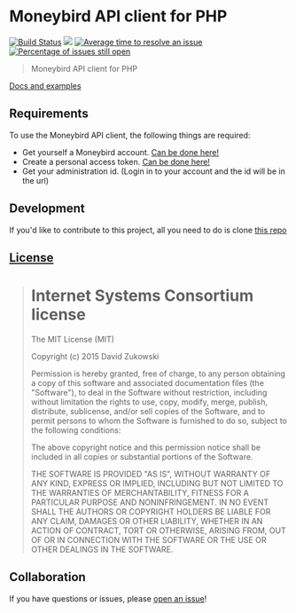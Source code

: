 # Moneybird API client for PHP
[![Build Status](https://travis-ci.org/TriPSs/Moneybird-API.svg?branch=master&style=flat-square)](https://travis-ci.org/TriPSs/Moneybird-API?branch=master) [![](https://img.shields.io/github/issues-raw/tripss/moneybird-api.svg?style=flat-square)](https://github.com/tripss/moneybird-api/issues)
[![Average time to resolve an issue](http://isitmaintained.com/badge/resolution/tripss/moneybird-api.svg?style=flat-square)](http://isitmaintained.com/project/tripss/moneybird-api "Average time to resolve an issue") [![Percentage of issues still open](http://isitmaintained.com/badge/open/tripss/moneybird-api.svg)](http://isitmaintained.com/project/tripss/moneybird-api "Percentage of issues still open")

> Moneybird API client for PHP

[Docs and examples](https://tripss.github.io/Moneybird-API/)

## Requirements
To use the Moneybird API client, the following things are required:
+ Get yourself a Moneybird account. [Can be done here!](https://www.moneybird.nl/aanmelden/)
+ Create a personal access token. [Can be done here!](https://moneybird.com/user/applications/new)
+ Get your administration id. (Login in to your account and the id will be in the url)

## Development

If you'd like to contribute to this project, all you need to do is clone [this repo](https://github.com/TriPSs/Moneybird-API) 

## [License](https://github.com/TriPSs/Moneybird-API/blob/master/LICENSE)

> Internet Systems Consortium license
> ===================================
>
> The MIT License (MIT)
>  
> Copyright (c) 2015 David Zukowski
>  
> Permission is hereby granted, free of charge, to any person obtaining a copy
> of this software and associated documentation files (the "Software"), to deal
> in the Software without restriction, including without limitation the rights
> to use, copy, modify, merge, publish, distribute, sublicense, and/or sell
> copies of the Software, and to permit persons to whom the Software is
> furnished to do so, subject to the following conditions:
>  
> The above copyright notice and this permission notice shall be included in all
> copies or substantial portions of the Software.
>  
> THE SOFTWARE IS PROVIDED "AS IS", WITHOUT WARRANTY OF ANY KIND, EXPRESS OR
> IMPLIED, INCLUDING BUT NOT LIMITED TO THE WARRANTIES OF MERCHANTABILITY,
> FITNESS FOR A PARTICULAR PURPOSE AND NONINFRINGEMENT. IN NO EVENT SHALL THE
> AUTHORS OR COPYRIGHT HOLDERS BE LIABLE FOR ANY CLAIM, DAMAGES OR OTHER
> LIABILITY, WHETHER IN AN ACTION OF CONTRACT, TORT OR OTHERWISE, ARISING FROM,
> OUT OF OR IN CONNECTION WITH THE SOFTWARE OR THE USE OR OTHER DEALINGS IN THE
> SOFTWARE.

## Collaboration

If you have questions or issues, please [open an issue](https://github.com/TriPSs/Moneybird-API/issues)!